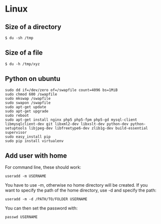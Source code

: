 # Linux
## Size of a directory
```
$ du -sh /tmp
```
## Size of a file
```
$ du -h /tmp/xyz
```
## Python on ubuntu
```
sudo dd if=/dev/zero of=/swapfile count=4096 bs=1MiB
sudo chmod 600 /swapfile
sudo mkswap /swapfile
sudo swapon /swapfile
sudo apt-get update
sudo apt-get upgrade
sudo reboot
sudo apt-get install nginx php5 php5-fpm php5-gd mysql-client libmysqlclient-dev git libxml2-dev libxslt-dev python-dev python-setuptools libjpeg-dev libfreetype6-dev zlib1g-dev build-essential supervisor
sudo easy_install pip
sudo pip install virtualenv
```
## Add user with home
For command line, these should work:
```
useradd -m USERNAME
```
You have to use -m, otherwise no home directory will be created. If you want to specify the path of the home directory, use -d and specify the path:
```
useradd -m -d /PATH/TO/FOLDER USERNAME
```
You can then set the password with:
```
passwd USERNAME
```